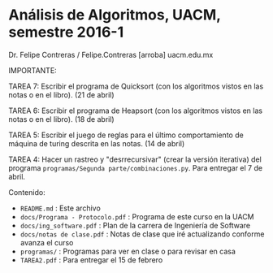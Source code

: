 # Análisis de Algoritmos, UACM, semestre 2016-1

Dr. Felipe Contreras / Felipe.Contreras [arroba] uacm.edu.mx

IMPORTANTE:

TAREA 7: Escribir el programa de Quicksort (con los algoritmos vistos en las notas o en el libro). (21 de abril)

TAREA 6: Escribir el programa de Heapsort (con los algoritmos vistos en las notas o en el libro). (18 de abril)

TAREA 5: Escribir el juego de reglas para el último comportamiento de máquina de turing descrita en las notas. (14 de abril)

TAREA 4: Hacer un rastreo y "desrrecursivar" (crear la versión iterativa) del programa `programas/Segunda parte/combinaciones.py`. Para entregar el 7 de abril.

Contenido:

* `README.md` : Este archivo
* `docs/Programa - Protocolo.pdf` : Programa de este curso en la UACM
* `docs/ing_software.pdf` : Plan de la carrera de Ingeniería de Software
* `docs/notas de clase.pdf` : Notas de clase que iré actualizando conforme avanza el curso
* `programas/` : Programas para ver en clase o para revisar en casa
* `TAREA2.pdf` : Para entregar el 15 de febrero
